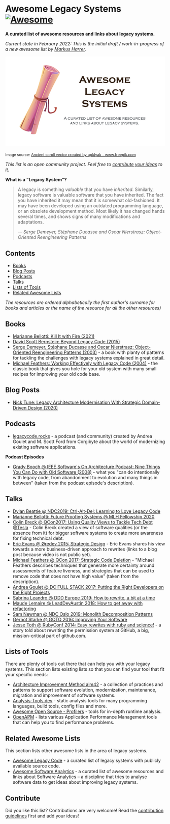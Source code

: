 # Awesome Legacy Systems [![Awesome](https://awesome.re/badge-flat2.svg)](https://awesome.re)

**A curated list of awesome resources and links about legacy systems.**

_Current state in February 2022: This is the initial draft / work-in-progress of a new awesome list by [Markus Harrer](https://twitter.com/feststelltaste)._

![](images/header_800.png)

<small>Image source: <a href='https://www.freepik.com/vectors/ancient-scroll'>Ancient scroll vector created by upklyak - www.freepik.com</a></small>


*This list is an open community project. Feel free to [contribute your ideas](contributing.md) to it.*

**What is a "Legacy System"?**  

> A legacy is something *valuable* that you have *inherited*. Similarly, legacy software is valuable software that you have inherited. The fact you have inherited it may mean that it is somewhat old-fashioned. It may have been developed using an outdated programming language, or an obsolete development method. Most likely it has changed hands several times, and shows signs of many modifications and adaptations. 
>
> -- <cite>Serge Demeyer, Stéphane Ducasse and Oscar Nierstrasz: Object-Oriented Reengineering Patterns
</cite>

## Contents

- [Books](#books)
- [Blog Posts](#blog-posts)
- [Podcasts](#podcasts)
- [Talks](#talks)
- [Lists of Tools](#lists-of-tools)
- [Related Awesome Lists](#related-awesome-lists)

_The resources are ordered alphabetically the first author's surname for books and articles or the name of the resource for all the other resources)_

## Books

- [Marianne Bellotti: Kill It with Fire (2021)](https://www.penguinrandomhouse.com/books/667571/kill-it-with-fire-by-marianne-bellotti/)
- [David Scott Bernstein: Beyond Legacy Code (2015)](https://pragprog.com/titles/dblegacy/beyond-legacy-code/)
- [Serge Demeyer, Stéphane Ducasse and Oscar Nierstrasz: Object-Oriented Reengineering Patterns (2003)](http://scg.unibe.ch/download/oorp/) - a book with planty of patterns for tackling the challenges with legacy systems explained in great detail.
- [Michael Feathers: Working Effectively with Legacy Code (2004)](https://learning.oreilly.com/library/view/working-effectively-with/0131177052/) - the classic book that gives you hole for your old system with many small recipes for improving your old code base.


## Blog Posts

- [Nick Tune: Legacy Architecture Modernisation With Strategic Domain-Driven Design (2020)](https://medium.com/nick-tune-tech-strategy-blog/legacy-architecture-modernisation-with-strategic-domain-driven-design-3e7c05bb383f)

## Podcasts

- [legacycode.rocks](https://www.legacycode.rocks/) - a podcast (and community) created by Andrea Goulet and M. Scott Ford from Corgibyte about the world of modernizing existing software applications.


**Podcast Episodes**
- [Grady Booch @ IEEE Software's On Architecture Podcast: Nine Things You Can Do with Old Software (2008)](https://www.computer.org/publications/tech-news/on-architecture/nine-things-you-can-do-with-old-software) - what you "can do intentionally with legacy code, from abandonment to evolution and many things in between" (taken from the podcast episode's description).


## Talks

- [Dylan Beattie @ NDC2019: Ctrl-Alt-Del: Learning to Love Legacy Code ](https://www.youtube.com/watch?v=wPjHuvulivM)
- [Marianne Bellotti: Future Proofing Systems @ MLH Fellowship 2020](https://www.youtube.com/watch?v=_ICzo5r-7vY)
- [Colin Breck @ QCon2017: Using Quality Views to Tackle Tech Debt @Tesla](https://www.infoq.com/presentations/quality-views-technical-debt/) - Colin Breck created a view of software qualities (or the absence from it) for bigger software systems to create more awareness for fixing technical debt.
- [Eric Evans @ Øredev 2015: Strategic Design](https://www.feststelltaste.de/should-i-rewrite-or-reengineer-a-software-system/) - Eric Evans shares his view towards a more business-driven approach to rewrites (links to a blog post because video is not public yet).
- [Michael Feathers @ QCon 2017: Strategic Code Deletion](https://www.infoq.com/presentations/remove-unneeded-code/) - "Michael Feathers describes techniques that generate more certainty around assessments of feature liveness, and strategies that can be used to remove code that does not have high value" (taken from the description).
- [Andrea Goulet @ DC FULL STACK 2017: Putting the Right Developers on the Right Projects](https://www.youtube.com/watch?v=nVI2zfzKYqM)
- [Sabrina Leandro @ DDD Europe 2019: How to rewrite, a bit at a time](https://www.youtube.com/watch?v=AmicHHpogEg)
- [Maude Lemaire @ LeadDevAustin 2018: How to get away with refactoring](https://www.youtube.com/watch?v=34tLTZgvOxM)
- [Sam Newman @ NDC Oslo 2019: Monolith Decomposition Patterns](https://www.youtube.com/watch?v=64w1zbpHGTg)
- [Gernot Starke @ GOTO 2016: Improving Your Software ](https://www.youtube.com/watch?v=B8oJwY2Fq3I)
- [Jesse Toth @ RubyConf 2014: Easy rewrites with ruby and science!](https://www.youtube.com/watch?v=kgDqUHWVw4A) - a story told about rewriting the permission system at GitHub, a big, mission-critical part of github.com.


## Lists of Tools

There are plenty of tools out there that can help you with your legacy systems. This section lists existing lists so that you can find your tool that fit your specific needs:

- [Architecture Improvement Method aim42](https://aim42.github.io/) - a collection of practices and patterns to support software evolution, modernization, maintenance, migration and improvement of software systems.
- [Analysis-Tools.dev](https://analysis-tools.dev/) - static analysis tools for many programming languages, build tools, config files and more.
- [Awesome Open Source - Profilers](https://awesomeopensource.com/projects/profiler) - tools for in-depth runtime analysis.
- [OpenAPM](https://openapm.io/landscape) - lists various Application Performance Management tools that can help you to find performance problems.

## Related Awesome Lists

This section lists other awesome lists in the area of legacy systems.

- [Awesome Legacy Code](https://github.com/legacycoderocks/awesome-legacy-code) - a curated list of legacy systems with publicly available source code.
- [Awesome Software Analytics](https://github.com/feststelltaste/awesome-software-analytics) - a curated list of awesome resources and links about Software Analytics &ndash; a discipline that tries to analyse software data to get ideas about improving legacy systems.


## Contribute

Did you like this list? Contributions are very welcome! Read the [contribution guidelines](contributing.md) first and add your ideas!
